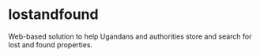 # lostandfound
Web-based solution to help Ugandans and authorities store and search for lost and found properties. 
